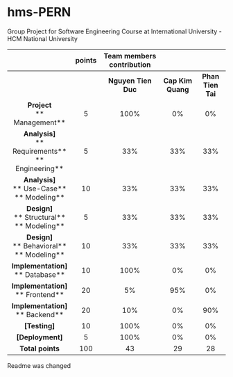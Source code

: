 # hms-PERN
Group Project for Software Engineering Course at International University - HCM National University

|                                                                                          | **points**  | **Team members contribution**                                                                     |                    |                    |
| :--------------------------------------------------------------------------------------: | :---------: | :-----------------------------------------------------------------------------------------------: | :----------------: | :----------------: |
|                                                                                          |             | **Nguyen Tien Duc**                                                                               | **Cap Kim Quang**  | **Phan Tien Tai**  |
| **Project** <br> ** Management**                                                         | 5           | 100%                                                                                              | 0%                 | 0%                 |
| **Analysis]** <br> ** Requirements** <br> ** Engineering**                               | 5           | 33%                                                                                               | 33%                | 33%                |
| **Analysis]** <br> ** Use-Case** <br> ** Modeling**                                      | 10          | 33%                                                                                               | 33%                | 33%                |
| **Design]** <br> ** Structural** <br> ** Modeling**                                      | 5           | 33%                                                                                               | 33%                | 33%                |
| **Design]** <br> ** Behavioral** <br> ** Modeling**                                      | 10          | 33%                                                                                               | 33%                | 33%                |
| **Implementation]** <br> ** Database**                                                   | 10          | 100%                                                                                              | 0%                 | 0%                 |
| **Implementation]** <br> ** Frontend**                                                   | 20          | 5%                                                                                                | 95%                | 0%                 |
| **Implementation]** <br> ** Backend**                                                    | 20          | 10%                                                                                               | 0%                 | 90%                |
| **[Testing]**                                                                            | 10          | 100%                                                                                              | 0%                 | 0%                 |
| **[Deployment]**                                                                         | 5           | 100%                                                                                              | 0%                 | 0%                 |
| **Total points**                                                                         | 100         | 43                                                                                                | 29                 | 28                 |


Readme was changed


